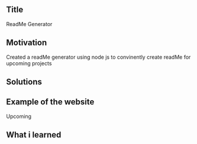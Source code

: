 ## Title
ReadMe Generator

## Motivation
Created a readMe generator using node js to convinently create readMe for upcoming projects 

## Solutions 


## Example of the website 
Upcoming

## What i learned 
